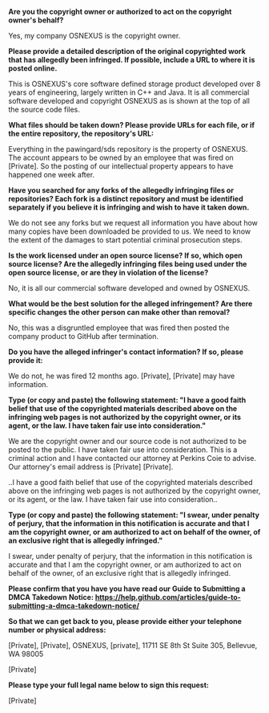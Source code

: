 **Are you the copyright owner or authorized to act on the copyright owner's behalf?**

Yes, my company OSNEXUS is the copyright owner.

**Please provide a detailed description of the original copyrighted work that has allegedly been infringed. If possible, include a URL to where it is posted online.**

This is OSNEXUS's core software defined storage product developed over 8 years of engineering, largely written in C++ and Java. It is all commercial software developed and copyright OSNEXUS as is shown at the top of all the source code files.

**What files should be taken down? Please provide URLs for each file, or if the entire repository, the repository's URL:**

Everything in the pawingard/sds repository is the property of OSNEXUS. The account appears to be owned by an employee that was fired on [Private]. So the posting of our intellectual property appears to have happened one week after.

**Have you searched for any forks of the allegedly infringing files or repositories? Each fork is a distinct repository and must be identified separately if you believe it is infringing and wish to have it taken down.**

We do not see any forks but we request all information you have about how many copies have been downloaded be provided to us. We need to know the extent of the damages to start potential criminal prosecution steps.

**Is the work licensed under an open source license? If so, which open source license? Are the allegedly infringing files being used under the open source license, or are they in violation of the license?**

No, it is all our commercial software developed and owned by OSNEXUS.

**What would be the best solution for the alleged infringement? Are there specific changes the other person can make other than removal?**

No, this was a disgruntled employee that was fired then posted the company product to GitHub after termination.

**Do you have the alleged infringer's contact information? If so, please provide it:**

We do not, he was fired 12 months ago. [Private], [Private] may have information.

**Type (or copy and paste) the following statement: "I have a good faith belief that use of the copyrighted materials described above on the infringing web pages is not authorized by the copyright owner, or its agent, or the law. I have taken fair use into consideration."**

We are the copyright owner and our source code is not authorized to be posted to the public. I have taken fair use into consideration. This is a criminal action and I have contacted our attorney at Perkins Coie to advise. Our attorney's email address is [Private] [Private].

..I have a good faith belief that use of the copyrighted materials described above on the infringing web pages is not authorized by the copyright owner, or its agent, or the law. I have taken fair use into consideration..

**Type (or copy and paste) the following statement: "I swear, under penalty of perjury, that the information in this notification is accurate and that I am the copyright owner, or am authorized to act on behalf of the owner, of an exclusive right that is allegedly infringed."**

I swear, under penalty of perjury, that the information in this notification is accurate and that I am the copyright owner, or am authorized to act on behalf of the owner, of an exclusive right that is allegedly infringed.

**Please confirm that you have you have read our Guide to Submitting a DMCA Takedown Notice:
https://help.github.com/articles/guide-to-submitting-a-dmca-takedown-notice/**

**So that we can get back to you, please provide either your telephone number or physical address:**

[Private], [Private], OSNEXUS, [private], 11711 SE 8th St Suite 305, Bellevue, WA 98005

[Private]

**Please type your full legal name below to sign this request:**

[Private]
